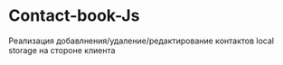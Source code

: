 # Contact-book-Js

Реализация добавлнения/удаление/редактирование контактов local storage на стороне клиента
